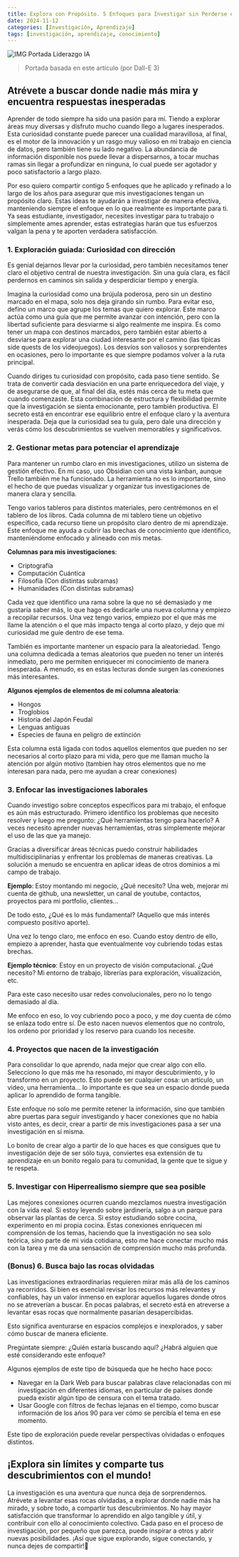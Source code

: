 ```yaml
---
title: Explora con Propósito. 5 Enfoques para Investigar sin Perderse en el Mar de Información
date: 2024-11-12
categories: [Investigación, Aprendizaje]
tags: [investigación, aprendizaje, conocimiento]
---
```


![IMG Portada Liderazgo IA](/assets/img/posts_img/IMG_Portada-Investigaciones-profundas.jpg)
> Portada basada en este artículo (por Dall-E 3)

## Atrévete a buscar donde nadie más mira y encuentra respuestas inesperadas

Aprender de todo siempre ha sido una pasión para mí. Tiendo a explorar áreas muy diversas y disfruto mucho cuando llego a lugares inesperados. Esta curiosidad constante puede parecer una cualidad maravillosa, al final, es el motor de la innovación y un rasgo muy valioso en mi trabajo en ciencia de datos, pero también tiene su lado negativo. La abundancia de información disponible nos puede llevar a dispersarnos, a tocar muchas ramas sin llegar a profundizar en ninguna, lo cual puede ser agotador y poco satisfactorio a largo plazo.

Por eso quiero compartir contigo 5 enfoques que he aplicado y refinado a lo largo de los años para asegurar que mis investigaciones tengan un propósito claro. Estas ideas te ayudarán a investigar de manera efectiva, manteniendo siempre el enfoque en lo que realmente es importante para ti. Ya seas estudiante, investigador, necesites investigar para tu trabajo o simplemente ames aprender, estas estrategias harán que tus esfuerzos valgan la pena y te aporten verdadera satisfacción.

### 1. Exploración guiada: Curiosidad con dirección

Es genial dejarnos llevar por la curiosidad, pero también necesitamos tener claro el objetivo central de nuestra investigación. Sin una guía clara, es fácil perdernos en caminos sin salida y desperdiciar tiempo y energía.

Imagina la curiosidad como una brújula poderosa, pero sin un destino marcado en el mapa, solo nos deja girando sin rumbo. Para evitar eso, defino un marco que agrupe los temas que quiero explorar. Este marco actúa como una guía que me permite avanzar con intención, pero con la libertad suficiente para desviarme si algo realmente me inspira. Es como tener un mapa con destinos marcados, pero también estar abierto a desviarse para explorar una ciudad interesante por el camino (las típicas side quests de los videojuegos). Los desvíos son valiosos y sorprendentes en ocasiones, pero lo importante es que siempre podamos volver a la ruta principal.

Cuando diriges tu curiosidad con propósito, cada paso tiene sentido. Se trata de convertir cada desviación en una parte enriquecedora del viaje, y de asegurarse de que, al final del día, estés más cerca de tu meta que cuando comenzaste. Esta combinación de estructura y flexibilidad permite que la investigación se sienta emocionante, pero también productiva. El secreto está en encontrar ese equilibrio entre el enfoque claro y la aventura inesperada. Deja que la curiosidad sea tu guía, pero dale una dirección y verás cómo los descubrimientos se vuelven memorables y significativos.

### 2. Gestionar metas para potenciar el aprendizaje

Para mantener un rumbo claro en mis investigaciones, utilizo un sistema de gestión efectivo. En mi caso, uso Obsidian con una vista kanban, aunque Trello también me ha funcionado. La herramienta no es lo importante, sino el hecho de que puedas visualizar y organizar tus investigaciones de manera clara y sencilla.

Tengo varios tableros para distintos materiales, pero centrémonos en el tablero de los libros. Cada columna de mi tablero tiene un objetivo específico, cada recurso tiene un propósito claro dentro de mi aprendizaje. Este enfoque me ayuda a cubrir las brechas de conocimiento que identifico, manteniéndome enfocado y alineado con mis metas.

**Columnas para mis investigaciones**:

- Criptografía
- Computación Cuántica
- Filosofía (Con distintas subramas)
- Humanidades (Con distintas subramas)

Cada vez que identifico una rama sobre la que no sé demasiado y me gustaría saber más, lo que hago es dedicarle una nueva columna y empiezo a recopilar recursos. Una vez tengo varios, empiezo por el que más me llame la atención o el que más impacto tenga al corto plazo, y dejo que mi curiosidad me guíe dentro de ese tema.

También es importante mantener un espacio para la aleatoriedad. Tengo una columna dedicada a temas aleatorios que pueden no tener un interés inmediato, pero me permiten enriquecer mi conocimiento de manera inesperada. A menudo, es en estas lecturas donde surgen las conexiones más interesantes.

**Algunos ejemplos de elementos de mi columna aleatoria**:

- Hongos
- Troglobios
- Historia del Japón Feudal
- Lenguas antiguas
- Especies de fauna en peligro de extinción

Esta columna está ligada con todos aquellos elementos que pueden no ser necesarios al corto plazo para mi vida, pero que me llaman mucho la atención por algún motivo (tambien hay otros elementos que no me interesan para nada, pero me ayudan a crear conexiones)

### 3. Enfocar las investigaciones laborales

Cuando investigo sobre conceptos específicos para mi trabajo, el enfoque es aún más estructurado. Primero identifico los problemas que necesito resolver y luego me pregunto: ¿Qué herramientas tengo para hacerlo? A veces necesito aprender nuevas herramientas, otras simplemente mejorar el uso de las que ya manejo.

Gracias a diversificar áreas técnicas puedo construir habilidades multidisciplinarias y enfrentar los problemas de maneras creativas. La solución a menudo se encuentra en aplicar ideas de otros dominios a mi campo de trabajo.

**Ejemplo**: Estoy montando mi negocio, ¿Qué necesito? Una web, mejorar mi cuenta de github, una newsletter, un canal de youtube, contactos, proyectos para mi portfolio, clientes...

De todo esto, ¿Qué es lo más fundamental? (Aquello que más interés compuesto positivo aporte).

Una vez lo tengo claro, me enfoco en eso. Cuando estoy dentro de ello, empiezo a aprender, hasta que eventualmente voy cubriendo todas estas brechas.

**Ejemplo técnico**: Estoy en un proyecto de visión computacional. ¿Qué necesito? Mi entorno de trabajo, librerías para exploración, visualización, etc.

Para este caso necesito usar redes convolucionales, pero no lo tengo demasiado al día.

Me enfoco en eso, lo voy cubriendo poco a poco, y me doy cuenta de cómo se enlaza todo entre sí. De esto nacen nuevos elementos que no controlo, los ordeno por prioridad y los reservo para cuando los necesite.

### 4. Proyectos que nacen de la investigación

Para consolidar lo que aprendo, nada mejor que crear algo con ello. Selecciono lo que más me ha resonado, mi mayor descubrimiento, y lo transformo en un proyecto. Esto puede ser cualquier cosa: un artículo, un video, una herramienta... lo importante es que sea un espacio donde pueda aplicar lo aprendido de forma tangible.

Este enfoque no solo me permite retener la información, sino que también abre puertas para seguir investigando y hacer conexiones que no había visto antes, es decir, crear a partir de mis investigaciones pasa a ser una investigación en sí misma.

Lo bonito de crear algo a partir de lo que haces es que consigues que tu investigación deje de ser sólo tuya, conviertes esa extensión de tu aprendizaje en un bonito regalo para tu comunidad, la gente que te sigue y te respeta.

### 5. Investigar con Hiperrealismo siempre que sea posible

Las mejores conexiones ocurren cuando mezclamos nuestra investigación con la vida real. Si estoy leyendo sobre jardinería, salgo a un parque para observar las plantas de cerca. Si estoy estudiando sobre cocina, experimento en mi propia cocina. Estas conexiones enriquecen mi comprensión de los temas, haciendo que la investigación no sea solo teórica, sino parte de mi vida cotidiana, esto me hace conectar mucho más con la tarea y me da una sensación de comprensión mucho más profunda.

### (Bonus) 6. Busca bajo las rocas olvidadas

Las investigaciones extraordinarias requieren mirar más allá de los caminos ya recorridos. Si bien es esencial revisar los recursos más relevantes y confiables, hay un valor inmenso en explorar aquellos lugares donde otros no se atreverían a buscar. En pocas palabras, el secreto está en atreverse a levantar esas rocas que normalmente pasarían desapercibidas.

Esto significa aventurarse en espacios complejos e inexplorados, y saber cómo buscar de manera eficiente.​

Pregúntate siempre: ¿Quién estaría buscando aquí? ¿Habrá alguien que esté considerando este enfoque?​

Algunos ejemplos de este tipo de búsqueda que he hecho hace poco:

- Navegar en la Dark Web para buscar palabras clave relacionadas con mi investigación en diferentes idiomas, en particular de países donde pueda existir algún tipo de censura con el tema tratado.
- Usar Google con filtros de fechas lejanas en el tiempo, como buscar información de los años 90 para ver cómo se percibía el tema en ese momento.

Este tipo de exploración puede revelar perspectivas olvidadas o enfoques distintos.

## ¡Explora sin límites y comparte tus descubrimientos con el mundo!

La investigación es una aventura que nunca deja de sorprendernos. Atrévete a levantar esas rocas olvidadas, a explorar donde nadie más ha mirado, y sobre todo, a compartir tus descubrimientos. No hay mayor satisfacción que transformar lo aprendido en algo tangible y útil, y contribuir con ello al conocimiento colectivo. Cada paso en el proceso de investigación, por pequeño que parezca, puede inspirar a otros y abrir nuevas posibilidades. ¡Así que sigue explorando, sigue conectando, y nunca dejes de compartir!🚀

